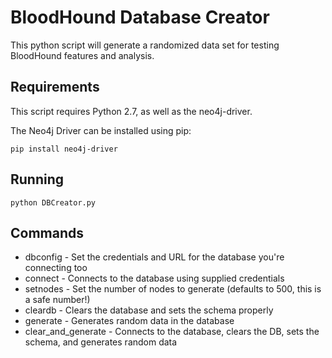 # BloodHound Database Creator
This python script will generate a randomized data set for testing BloodHound features and analysis. 

## Requirements
This script requires Python 2.7, as well as the neo4j-driver. 

The Neo4j Driver can be installed using pip:

```
pip install neo4j-driver
```

## Running
```
python DBCreator.py
```

## Commands
* dbconfig - Set the credentials and URL for the database you're connecting too
* connect - Connects to the database using supplied credentials
* setnodes - Set the number of nodes to generate (defaults to 500, this is a safe number!)
* cleardb - Clears the database and sets the schema properly
* generate - Generates random data in the database
* clear_and_generate - Connects to the database, clears the DB, sets the schema, and generates random data